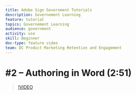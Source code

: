 ```yaml
---
title: Adobe Sign Government Tutorials
description: Governement Learning
feature: tutorial
topics: Governement Learning
audience: government
activity: use
skill: Beginner
doc-type: feature video
team: DC Product Marketing Retention and Engagement
---
```


# #2 – Authoring in Word (2:51)

>[!VIDEO](https://video.tv.adobe.com/v/34513)